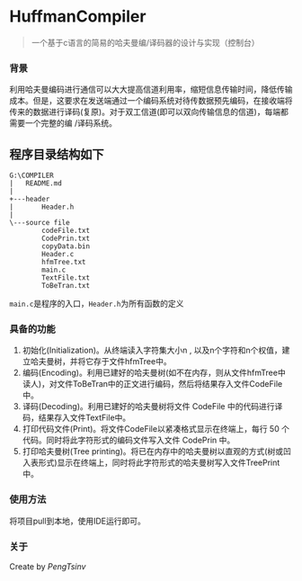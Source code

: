 # HuffmanCompiler
> 一个基于c语言的简易的哈夫曼编/译码器的设计与实现（控制台）

### 背景
利用哈夫曼编码进行通信可以大大提高信道利用率，缩短信息传输时间，降低传输成本。但是，这要求在发送端通过一个编码系统对待传数据预先编码，在接收端将传来的数据进行译码(复原)。对于双工信道(即可以双向传输信息的信道)，每端都需要一个完整的编 /译码系统。

## 程序目录结构如下
```
G:\COMPILER
|   README.md
|
+---header
|       Header.h
|
\---source file
        codeFile.txt
        CodePrin.txt
        copyData.bin
        Header.c
        hfmTree.txt
        main.c
        TextFile.txt
        ToBeTran.txt
```

`main.c`是程序的入口，`Header.h`为所有函数的定义


### 具备的功能

1. 初始化(Initialization)。从终端读入字符集大小n , 以及n个字符和n个权值，建立哈夫曼树，并将它存于文件hfmTree中。
2. 编码(Encoding)。利用已建好的哈夫曼树(如不在内存，则从文件hfmTree中读人)，对文件ToBeTran中的正文进行编码，然后将结果存入文件CodeFile中。
 3. 译码(Decoding)。利用已建好的哈夫曼树将文件 CodeFile 中的代码进行译码，结果存入文件TextFile中。
4. 打印代码文件(Print)。将文件CodeFile以紧凑格式显示在终端上，每行 50 个代码。同时将此字符形式的编码文件写入文件 CodePrin 中。
5. 打印哈夫曼树(Tree printing)。将已在内存中的哈夫曼树以直观的方式(树或凹入表形式)显示在终端上，同时将此字符形式的哈夫曼树写入文件TreePrint中。

### 使用方法
将项目pull到本地，使用IDE运行即可。

### 关于
Create by *PengTsinv*



